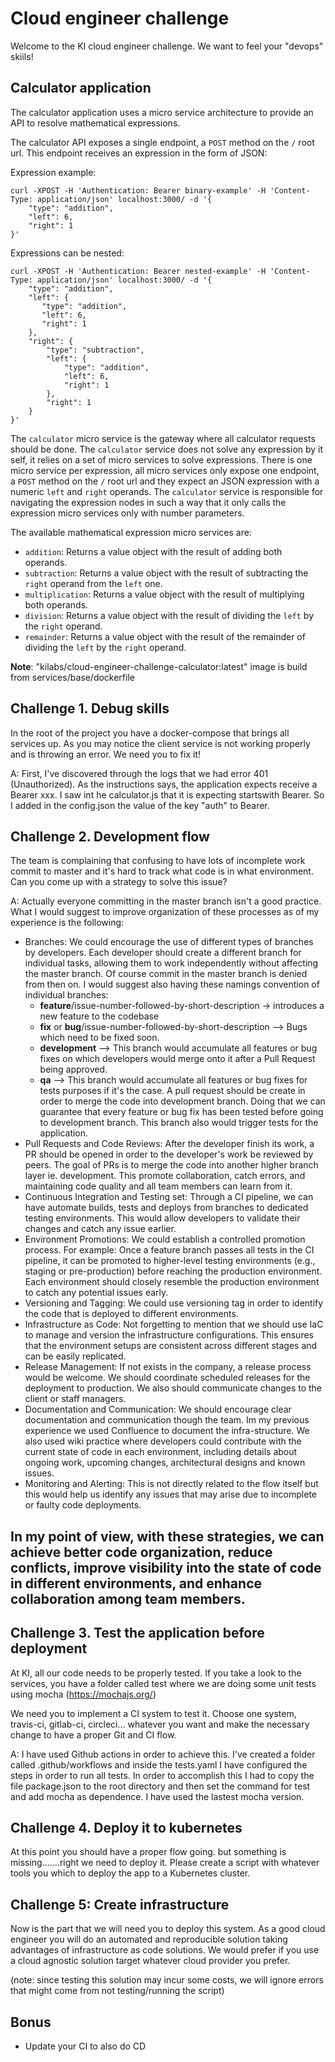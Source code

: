 # Cloud engineer challenge

Welcome to the KI cloud engineer challenge.
We want to feel your "devops" skiils!

## Calculator application

The calculator application uses a micro service architecture to provide an API to resolve mathematical expressions.

The calculator API exposes a single endpoint, a `POST` method on the `/` root url.
This endpoint receives an expression in the form of JSON:

Expression example:

```
curl -XPOST -H 'Authentication: Bearer binary-example' -H 'Content-Type: application/json' localhost:3000/ -d '{
    "type": "addition",
    "left": 6,
    "right": 1
}'
```

Expressions can be nested:

```
curl -XPOST -H 'Authentication: Bearer nested-example' -H 'Content-Type: application/json' localhost:3000/ -d '{
    "type": "addition",
    "left": {
       "type": "addition",
       "left": 6,
       "right": 1
    },
    "right": {
        "type": "subtraction",
        "left": {
            "type": "addition",
            "left": 6,
            "right": 1
        },
        "right": 1
    }
}'
```

The `calculator` micro service is the gateway where all calculator requests should be done.
The `calculator` service does not solve any expression by it self, it relies on a set of micro services to solve expressions.
There is one micro service per expression, all micro services only expose one endpoint, a `POST` method on the `/` root url and they expect an JSON expression with a numeric `left` and `right` operands.
The `calculator` service is responsible for navigating the expression nodes in such a way that it only calls the expression micro services only with number parameters.

The available mathematical expression micro services are:

-   `addition`:
    Returns a value object with the result of adding both operands.
-   `subtraction`:
    Returns a value object with the result of subtracting the `right` operand from the `left` one.
-   `multiplication`:
    Returns a value object with the result of multiplying both operands.
-   `division`:
    Returns a value object with the result of dividing the `left` by the `right` operand.
-   `remainder`:
    Returns a value object with the result of the remainder of dividing the `left` by the `right` operand.

**Note**:
"kilabs/cloud-engineer-challenge-calculator:latest" image is build from services/base/dockerfile

## Challenge 1. Debug skills

In the root of the project you have a docker-compose that brings all services up.
As you may notice the client service is not working properly and is throwing an error.
We need you to fix it!

A: First, I've discovered through the logs that we had error 401 (Unauthorized). As the instructions says, the application expects receive a Bearer xxx. I saw int he calculator.js that it is expecting startswith Bearer. So I added in the config.json the value of the key "auth" to Bearer.

## Challenge 2. Development flow

The team is complaining that confusing to have lots of incomplete work commit to master and it's hard to track what code is in what environment.
Can you come up with a strategy to solve this issue?

A: Actually everyone committing in the master branch isn't a good practice. What I would suggest to improve organization of these processes as of my experience is the following:

- Branches: We could encourage the use of different types of branches by developers. Each developer should create a different branch for individual tasks, allowing them to work independently without affecting the master branch. Of course commit in the master branch is denied from then on. I would suggest also having these namings convention of individual branches:
  - **feature**/issue-number-followed-by-short-description -> introduces a new feature to the codebase
  - **fix** or **bug**/issue-number-followed-by-short-description --> Bugs which need to be fixed soon.
  - **development** --> This branch would accumulate all features or bug fixes on which developers would merge onto it after a Pull Request being approved.
  - **qa** --> This branch would accumulate all features or bug fixes for tests purposes if it's the case. A pull request should be create in order to merge the code into development branch. Doing that we can guarantee that every feature or bug fix has been tested before going to development branch. This branch also would trigger tests for the application.
- Pull Requests and Code Reviews: After the developer finish its work, a PR should be opened in order to the developer's work be reviewed by peers. The goal of PRs is to merge the code into another higher branch layer ie. development. This promote collaboration, catch errors, and maintaining code quality and all team members can learn from it.
- Continuous Integration and Testing set: Through a CI pipeline, we can have automate builds, tests and deploys from branches to dedicated testing environments. This would allow developers to validate their changes and catch any issue earlier.
- Environment Promotions: We could establish a controlled promotion process. For example: Once a feature branch passes all tests in the CI pipeline, it can be promoted to higher-level testing environments (e.g., staging or pre-production) before reaching the production environment. Each environment should closely resemble the production environment to catch any potential issues early.
- Versioning and Tagging: We could use versioning tag in order to identify the code that is deployed to different environments.
- Infrastructure as Code: Not forgetting to mention that we should use IaC to manage and version the infrastructure configurations. This ensures that the environment setups are consistent across different stages and can be easily replicated.
- Release Management: If not exists in the company, a release process would be welcome. We should coordinate scheduled releases for the deployment to production. We also should communicate changes to the client or staff managers.
- Documentation and Communication: We should encourage clear documentation and communication though the team. Im my previous experience we used Confluence to document the infra-structure. We also used wiki practice where developers could contribute with the current state of code in each environment, including details about ongoing work, upcoming changes, architectural designs and known issues.
- Monitoring and Alerting: This is not directly related to the flow itself but this would help us identify any issues that may arise due to incomplete or faulty code deployments.

In my point of view, with these strategies, we can achieve better code organization, reduce conflicts, improve visibility into the state of code in different environments, and enhance collaboration among team members.
- 

## Challenge 3. Test the application before deployment

At KI, all our code needs to be properly tested. If you take a look to the services, you have a folder called test where we are doing some unit tests using mocha (https://mochajs.org/)

We need you to implement a CI system to test it.
Choose one system, travis-ci, gitlab-ci, circleci... whatever you want and make the necessary change to have a proper Git and CI flow.

A: I have used Github actions in order to achieve this. I've created a folder called .github/workflows and inside the tests.yaml I have configured the steps in order to run all tests.
In order to accomplish this I had to copy the file package.json to the root directory and then set the command for test and add mocha as dependence. I have used the lastest mocha version.

## Challenge 4. Deploy it to kubernetes

At this point you should have a proper flow going. but something is missing.......right we need to deploy it.
Please create a script with whatever tools you which to deploy the app to a Kubernetes cluster.

## Challenge 5: Create infrastructure

Now is the part that we will need you to deploy this system.
As a good cloud engineer you will do an automated and reproducible solution taking advantages of infrastructure as code solutions. We would prefer if you use a cloud agnostic solution target whatever cloud provider you prefer.

(note: since testing this solution may incur some costs, we will ignore errors that might come from not testing/running the script)

## Bonus

-   Update your CI to also do CD
